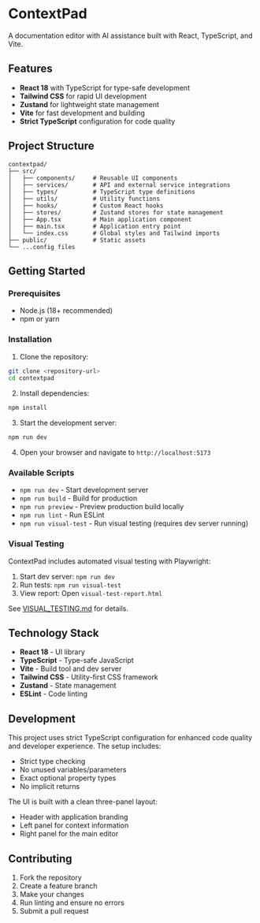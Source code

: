 # ContextPad

A documentation editor with AI assistance built with React, TypeScript, and Vite.

## Features

- **React 18** with TypeScript for type-safe development
- **Tailwind CSS** for rapid UI development
- **Zustand** for lightweight state management
- **Vite** for fast development and building
- **Strict TypeScript** configuration for code quality

## Project Structure

```
contextpad/
├── src/
│   ├── components/     # Reusable UI components
│   ├── services/       # API and external service integrations
│   ├── types/          # TypeScript type definitions
│   ├── utils/          # Utility functions
│   ├── hooks/          # Custom React hooks
│   ├── stores/         # Zustand stores for state management
│   ├── App.tsx         # Main application component
│   ├── main.tsx        # Application entry point
│   └── index.css       # Global styles and Tailwind imports
├── public/             # Static assets
└── ...config files
```

## Getting Started

### Prerequisites

- Node.js (18+ recommended)
- npm or yarn

### Installation

1. Clone the repository:
```bash
git clone <repository-url>
cd contextpad
```

2. Install dependencies:
```bash
npm install
```

3. Start the development server:
```bash
npm run dev
```

4. Open your browser and navigate to `http://localhost:5173`

### Available Scripts

- `npm run dev` - Start development server
- `npm run build` - Build for production
- `npm run preview` - Preview production build locally
- `npm run lint` - Run ESLint
- `npm run visual-test` - Run visual testing (requires dev server running)

### Visual Testing

ContextPad includes automated visual testing with Playwright:

1. Start dev server: `npm run dev`
2. Run tests: `npm run visual-test`
3. View report: Open `visual-test-report.html`

See [VISUAL_TESTING.md](VISUAL_TESTING.md) for details.

## Technology Stack

- **React 18** - UI library
- **TypeScript** - Type-safe JavaScript
- **Vite** - Build tool and dev server
- **Tailwind CSS** - Utility-first CSS framework
- **Zustand** - State management
- **ESLint** - Code linting

## Development

This project uses strict TypeScript configuration for enhanced code quality and developer experience. The setup includes:

- Strict type checking
- No unused variables/parameters
- Exact optional property types
- No implicit returns

The UI is built with a clean three-panel layout:
- Header with application branding
- Left panel for context information
- Right panel for the main editor

## Contributing

1. Fork the repository
2. Create a feature branch
3. Make your changes
4. Run linting and ensure no errors
5. Submit a pull request
